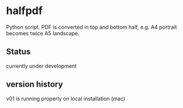 # halfpdf
Python script. PDF is converted in top and bottom half, e.g. A4 
portrait becomes twice A5 landscape.

## Status
currently under development

## version history
v01 is running properly on local installation (mac)
